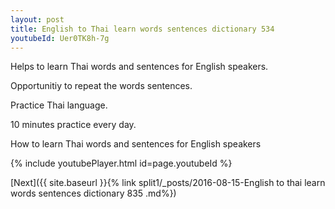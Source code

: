 ```yaml
---
layout: post
title: English to Thai learn words sentences dictionary 534 
youtubeId: Uer0TK8h-7g
---
```

 
 
Helps to learn Thai words and sentences for English speakers.

Opportunitiy to repeat the words sentences. 

Practice Thai language. 
 
10 minutes practice every day. 
 
How to learn Thai words and sentences for English speakers 
 
{% include youtubePlayer.html id=page.youtubeId %}
 
 
[Next]({{ site.baseurl }}{% link  split1/_posts/2016-08-15-English to thai learn words sentences dictionary 835 .md%})
 
